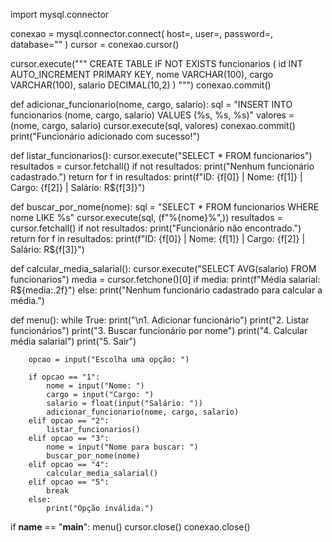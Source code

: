 import mysql.connector

conexao = mysql.connector.connect(
    host=,
    user=,
    password=,
    database=""
)
cursor = conexao.cursor()

cursor.execute("""
CREATE TABLE IF NOT EXISTS funcionarios (
    id INT AUTO_INCREMENT PRIMARY KEY,
    nome VARCHAR(100),
    cargo VARCHAR(100),
    salario DECIMAL(10,2)
)
""")
conexao.commit()

def adicionar_funcionario(nome, cargo, salario):
    sql = "INSERT INTO funcionarios (nome, cargo, salario) VALUES (%s, %s, %s)"
    valores = (nome, cargo, salario)
    cursor.execute(sql, valores)
    conexao.commit()
    print("Funcionário adicionado com sucesso!")

def listar_funcionarios():
    cursor.execute("SELECT * FROM funcionarios")
    resultados = cursor.fetchall()
    if not resultados:
        print("Nenhum funcionário cadastrado.")
        return
    for f in resultados:
        print(f"ID: {f[0]} | Nome: {f[1]} | Cargo: {f[2]} | Salário: R${f[3]}")

def buscar_por_nome(nome):
    sql = "SELECT * FROM funcionarios WHERE nome LIKE %s"
    cursor.execute(sql, (f"%{nome}%",))
    resultados = cursor.fetchall()
    if not resultados:
        print("Funcionário não encontrado.")
        return
    for f in resultados:
        print(f"ID: {f[0]} | Nome: {f[1]} | Cargo: {f[2]} | Salário: R${f[3]}")

def calcular_media_salarial():
    cursor.execute("SELECT AVG(salario) FROM funcionarios")
    media = cursor.fetchone()[0]
    if media:
        print(f"Média salarial: R${media:.2f}")
    else:
        print("Nenhum funcionário cadastrado para calcular a média.")

def menu():
    while True:
        print("\n1. Adicionar funcionário")
        print("2. Listar funcionários")
        print("3. Buscar funcionário por nome")
        print("4. Calcular média salarial")
        print("5. Sair")

        opcao = input("Escolha uma opção: ")

        if opcao == "1":
            nome = input("Nome: ")
            cargo = input("Cargo: ")
            salario = float(input("Salário: "))
            adicionar_funcionario(nome, cargo, salario)
        elif opcao == "2":
            listar_funcionarios()
        elif opcao == "3":
            nome = input("Nome para buscar: ")
            buscar_por_nome(nome)
        elif opcao == "4":
            calcular_media_salarial()
        elif opcao == "5":
            break
        else:
            print("Opção inválida.")

if __name__ == "__main__":
    menu()
    cursor.close()
    conexao.close()
